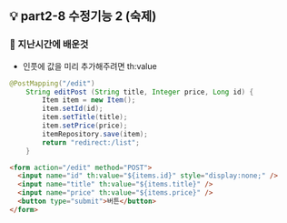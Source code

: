 ## 💡 part2-8 수정기능 2 (숙제)

### 🔹 지난시간에 배운것

- 인풋에 값을 미리 추가해주려면 th:value

```java
@PostMapping("/edit")
    String editPost (String title, Integer price, Long id) {
        Item item = new Item();
        item.setId(id);
        item.setTitle(title);
        item.setPrice(price);
        itemRepository.save(item);
        return "redirect:/list";
    }
```

```html
<form action="/edit" method="POST">
  <input name="id" th:value="${items.id}" style="display:none;" />
  <input name="title" th:value="${items.title}" />
  <input name="price" th:value="${items.price}" />
  <button type="submit">버튼</button>
</form>
```
